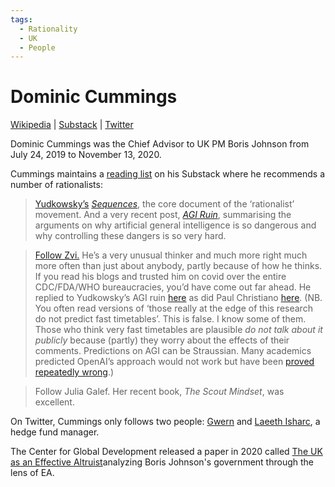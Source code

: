 ```yaml
---
tags:
  - Rationality
  - UK
  - People
---
```

# Dominic Cummings

[Wikipedia](https://en.wikipedia.org/wiki/Dominic_Cummings) | [Substack](https://dominiccummings.substack.com/) | [Twitter](https://twitter.com/Dominic2306)

Dominic Cummings was the Chief Advisor to UK PM Boris Johnson from July 24, 2019 to November 13, 2020.

Cummings maintains a [reading list](https://dominiccummings.substack.com/p/reading-list) on his Substack where he recommends a number of rationalists:
>[Yudkowsky’s](https://www.lesswrong.com/tag/sequences) _[Sequences](https://www.lesswrong.com/tag/sequences)_, the core document of the ‘rationalist’ movement. And a very recent post, _[AGI Ruin](https://www.lesswrong.com/posts/uMQ3cqWDPHhjtiesc/agi-ruin-a-list-of-lethalities)_, summarising the arguments on why artificial general intelligence is so dangerous and why controlling these dangers is so very hard.

>[Follow Zvi.](https://thezvi.wordpress.com/2017/09/10/best-of-dont-worry-about-the-vase/) He’s a very unusual thinker and much more right much more often than just about anybody, partly because of how he thinks. If you read his blogs and trusted him on covid over the entire CDC/FDA/WHO bureaucracies, you’d have come out far ahead. He replied to Yudkowsky’s AGI ruin [here](https://www.lesswrong.com/posts/LLRtjkvh9AackwuNB/on-a-list-of-lethalities) as did Paul Christiano [here](https://www.lesswrong.com/posts/CoZhXrhpQxpy9xw9y/where-i-agree-and-disagree-with-eliezer). (NB. You often read versions of ‘those really at the edge of this research do not predict fast timetables’. This is false. I know some of them. Those who think very fast timetables are plausible _do not talk about it publicly_ because (partly) they worry about the effects of their comments. Predictions on AGI can be Straussian. Many academics predicted OpenAI’s approach would not work but have been [proved repeatedly wrong](https://www.gwern.net/Scaling-hypothesis).)

>Follow Julia Galef. Her recent book, _The Scout Mindset_, was excellent.

On Twitter, Cummings only follows two people: [Gwern](Gwern.md) and [Laeeth Isharc](https://kaleidic.substack.com/), a hedge fund manager.

The Center for Global Development released a paper in 2020 called [The UK as an Effective Altruist](https://www.cgdev.org/publication/uk-effective-altruist)analyzing Boris Johnson's government through the lens of EA.




